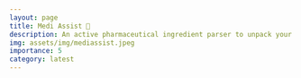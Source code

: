 ```yaml
---
layout: page
title: Medi Assist 💉
description: An active pharmaceutical ingredient parser to unpack your medicines and prevent you from making a fatal mistake.
img: assets/img/mediassist.jpeg
importance: 5
category: latest
---
```


